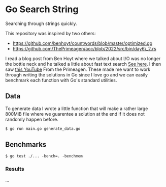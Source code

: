 # Go Search String
Searching through strings quickly.

This repository was inspired by two others:

 - https://github.com/benhoyt/countwords/blob/master/optimized.go
 - https://github.com/ThePrimeagen/aoc/blob/2022/src/bin/day6\_2.rs

I read a blog post from Ben Hoyt where we talked about I/O was no longer the bottle neck and he talked a little about fast text search 
[See here](https://benhoyt.com/writings/io-is-no-longer-the-bottleneck/). 
I then saw [this YouTube](https://www.youtube.com/watch?v=U16RnpV48KQ) From the Primeagen.
These made me want to work through writing the solutions in Go since I love go and we can easily benchmark
each function with Go's standard utilities.

## Data
To generate data I wrote a little function that will make a rather large 800MiB file where we 
guarentee a solution at the end if it does not randomly happen before.

```bash
$ go run main.go generate_data.go
```

## Benchmarks

```
$ go test ./... -bench=. -benchmem
```

### Results
...
